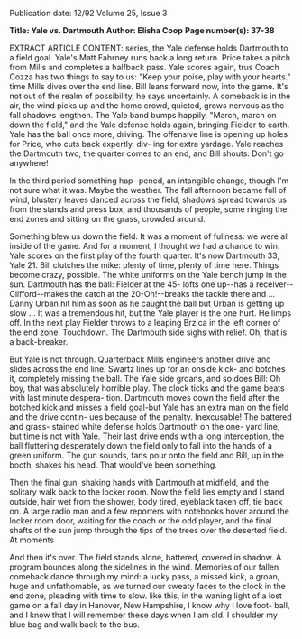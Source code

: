 Publication date: 12/92
Volume 25, Issue 3

**Title: Yale vs. Dartmouth**
**Author: Elisha Coop**
**Page number(s): 37-38**

EXTRACT ARTICLE CONTENT:
series, the Yale 
defense holds 
Dartmouth to a field goal. Yale's Matt 
Fahrney runs back a long return. Price 
takes a pitch from Mills and completes 
a halfback pass. Yale scores again, trus 
Coach Cozza has two 
things to say to us: 
"Keep your poise, play 
with your hearts." 
time Mills dives over the end line. Bill 
leans forward now, into the game. It's 
not out of the realm of possibility, he says 
uncertainly. A comeback is in the air, 
the wind picks up and the home 
crowd, quieted, grows nervous as the 
fall shadows lengthen. The Yale band 
bumps happily, "March, march on 
down the field," and the Yale defense 
holds again, bringing Fielder to earth. 
Yale has the ball once more, driving. 
The offensive line is opening up holes 
for Price, who cuts back expertly, div-
ing for extra yardage. Yale reaches the 
Dartmouth two, the quarter comes to 
an end, and Bill shouts: Don't go anywhere! 


In the third period something hap-
pened, an intangible change, 
though I'm not sure what it was. 
Maybe the weather. The fall afternoon 
became full of wind, blustery leaves 
danced across the field, shadows 
spread towards us from the stands and 
press box, and thousands of people, 
some ringing the end zones and sitting 
on the grass, crowded around. 

Something blew us down the field. It 
was a moment of fullness: we were all 
inside of the game. And for a moment, 
I thought we had a chance to win. 
Yale scores on the first play of the 
fourth quarter. It's now Dartmouth 
33, Yale 21. Bill clutches the mike: 
plenty of time, plenty of time here. 
Things become crazy, possible. The 
white uniforms on the Yale bench 
jump in the sun. Dartmouth has the 
ball: Fielder at the 45- lofts one 
up--has a receiver--Clifford--makes 
the catch at the 20-Oh!--breaks the 
tackle there and ... Danny Urban hit 
him as soon as he caught the ball but 
Urban is getting up slow ... It was a 
tremendous hit, but the Yale player is 
the one hurt. He limps off. In the 
next play Fielder throws to a leaping 
Brzica in the left corner of the end 
zone. Touchdown. The Dartmouth 
side sighs with relief. Oh, that is a 
back-breaker. 

But Yale 
is 
not through. 
Quarterback Mills engineers another 
drive and slides across the end line. 
Swartz lines up for an onside kick-
and botches it, completely missing 
the ball. The Yale side groans, and so 
does Bill: Oh boy, that was absolutely 
horrible play. The clock ticks and the 
game beats with last minute despera-
tion. Dartmouth moves down the 
field after the botched kick and misses 
a field goal-but Yale has an extra 
man on the field and the drive contin-
ues 
because 
of the 
penalty. 
Inexcusable! The battered and grass-
stained 
white 
defense 
holds 
Dartmouth on the one- yard line, but 
time is not with Yale. Their last drive 
ends with a long interception, the ball 
fluttering desperately down the field 
only to fall into the hands of a green 
uniform. The gun sounds, fans pour 
onto the field and Bill, up in the 
booth, shakes his head. That would've 
been something. 

Then the final gun, shaking hands 
with Dartmouth at midfield, and the 
solitary walk back to the locker room. 
Now the field lies empty and I 
stand outside, hair wet from the 
shower, body tired, eyeblack taken 
off, tie back on. A large radio man 
and a few reporters with notebooks 
hover around the locker room door, 
waiting for the coach or the odd player, 
and the final shafts of the sun 
jump through the tips of the trees 
over the deserted field. At moments 


And then it's over. The field 
stands alone, battered, covered 
in shadow. A program bounces 
along the sidelines in the wind. 
Memories of our fallen comeback 
dance through my mind: a lucky pass, 
a missed kick, a groan, huge and 
unfathomable, as we turned our 
sweaty faces to the clock in the end 
zone, pleading with time to slow. 
like this, in the waning light of a lost 
game on a fall day in Hanover, New 
Hampshire, I know why I love foot-
ball, and I know that I will remember 
these days when I am old. I shoulder 
my blue bag and walk back to the 
bus.